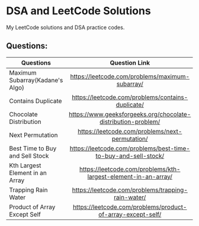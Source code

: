 # DSA and LeetCode Solutions

My LeetCode solutions and DSA practice codes.

## Questions:
| Questions        | Question Link          | Solution  |
| ------------- |:-------------:| -----:|
|  Maximum Subarray(Kadane's Algo)     | https://leetcode.com/problems/maximum-subarray/ | [solution](https://github.com/deep-shikha1701/DSA---Leetcode-/blob/main/Kadane's%20Algorithm) |
|  Contains Duplicate    | https://leetcode.com/problems/contains-duplicate/ | [solution](https://github.com/deep-shikha1701/DSA---Leetcode-/blob/main/Contains%20Duplicate.cpp)
|  Chocolate Distribution  | https://www.geeksforgeeks.org/chocolate-distribution-problem/ | [solution](https://github.com/deep-shikha1701/DSA-Leetcode/blob/main/ChoclateDistribution.cpp)
|  Next Permutation  | https://leetcode.com/problems/next-permutation/ | [solution](https://github.com/deep-shikha1701/DSA-Leetcode/blob/main/nextPermutation.cpp)
|  Best Time to Buy and Sell Stock | https://leetcode.com/problems/best-time-to-buy-and-sell-stock/ | [solution](https://github.com/deep-shikha1701/DSA-Leetcode/blob/main/BestTimetoBuyandSellStock.cpp)
|  Kth Largest Element in an Array | https://leetcode.com/problems/kth-largest-element-in-an-array/ | [solution](https://github.com/deep-shikha1701/DSA-Leetcode/blob/main/Kth%20Largest%20Element%20in%20an%20Array.cpp)
|  Trapping Rain Water | https://leetcode.com/problems/trapping-rain-water/ | [solution](https://github.com/deep-shikha1701/DSA-Leetcode/blob/main/Trapping%20Rain%20Water.cpp)
|  Product of Array Except Self | https://leetcode.com/problems/product-of-array-except-self/ | [solution](https://github.com/deep-shikha1701/DSA-Leetcode/blob/main/Product%20of%20Array%20Except%20Self.cpp)

